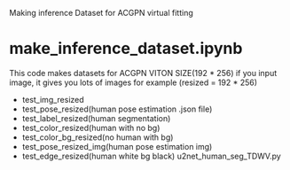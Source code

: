 Making inference Dataset for ACGPN virtual fitting 
# make_inference_dataset.ipynb 
This code makes datasets for ACGPN VITON SIZE(192 * 256) 
if you input image, it gives you lots of images for example (resized = 192 * 256)
- test_img_resized
- test_pose_resized(human pose estimation .json file)
- test_label_resized(human segmentation)
- test_color_resized(human with no bg)
- test_color_bg_resized(no human with bg)
- test_pose_resized_img(human pose estimation img)
- test_edge_resized(human white bg black)
u2net_human_seg_TDWV.py
